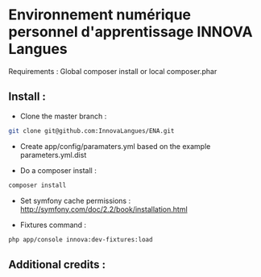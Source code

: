 Environnement numérique personnel d'apprentissage INNOVA Langues
======================================================

Requirements : Global composer install or local composer.phar

Install :
---------

- Clone the master branch :


```bash
git clone git@github.com:InnovaLangues/ENA.git
```

- Create app/config/paramaters.yml based on the example parameters.yml.dist

- Do a composer install :

```bash
composer install
```

- Set symfony cache permissions : http://symfony.com/doc/2.2/book/installation.html


- Fixtures command :

```bash
php app/console innova:dev-fixtures:load
```

Additional credits :
--------------------

